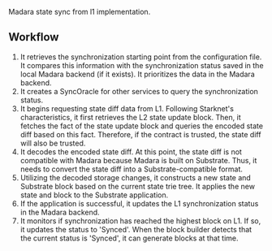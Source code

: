 Madara state sync from l1 implementation.

## Workflow

1. It retrieves the synchronization starting point from the configuration file.
   It compares this information with the synchronization status saved in the
   local Madara backend (if it exists). It prioritizes the data in the Madara
   backend.
2. It creates a SyncOracle for other services to query the synchronization
   status.
3. It begins requesting state diff data from L1. Following Starknet's
   characteristics, it first retrieves the L2 state update block. Then, it
   fetches the fact of the state update block and queries the encoded state diff
   based on this fact. Therefore, if the contract is trusted, the state diff
   will also be trusted.
4. It decodes the encoded state diff. At this point, the state diff is not
   compatible with Madara because Madara is built on Substrate. Thus, it needs
   to convert the state diff into a Substrate-compatible format.
5. Utilizing the decoded storage changes, it constructs a new state and
   Substrate block based on the current state trie tree. It applies the new
   state and block to the Substrate application.
6. If the application is successful, it updates the L1 synchronization status in
   the Madara backend.
7. It monitors if synchronization has reached the highest block on L1. If so, it
   updates the status to 'Synced'. When the block builder detects that the
   current status is 'Synced', it can generate blocks at that time.
